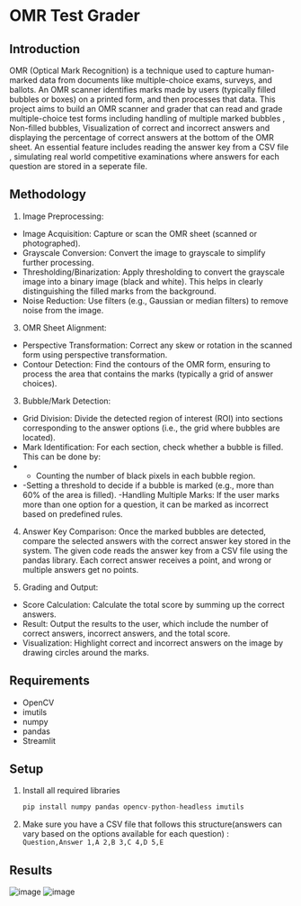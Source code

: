 # OMR Test Grader 
## Introduction
OMR (Optical Mark Recognition) is a technique used to capture human-marked data from documents like multiple-choice exams, surveys, and ballots. An OMR scanner identifies marks made by users (typically filled bubbles or boxes) on a printed form, and then processes that data. This project aims to build an OMR scanner and grader that can read and grade multiple-choice test forms including handling of multiple marked bubbles , Non-filled bubbles, Visualization of correct and incorrect answers and displaying the percentage of correct answers at the bottom of the OMR sheet. An essential feature includes reading the answer key from a CSV file , simulating real world competitive examinations where answers for each question are stored in a seperate file.

## Methodology

1. Image Preprocessing:
 - Image Acquisition: Capture or scan the OMR sheet (scanned or photographed).
 - Grayscale Conversion: Convert the image to grayscale to simplify further processing.
 - Thresholding/Binarization: Apply thresholding to convert the grayscale image into a binary image (black and white). This helps in clearly distinguishing the filled marks from the background.
 - Noise Reduction: Use filters (e.g., Gaussian or median filters) to remove noise from the image.

3. OMR Sheet Alignment:
 - Perspective Transformation: Correct any skew or rotation in the scanned form using perspective transformation.
 - Contour Detection: Find the contours of the OMR form, ensuring to process the area that contains the marks (typically a grid of answer choices).
   
3. Bubble/Mark Detection:
 - Grid Division: Divide the detected region of interest (ROI) into sections corresponding to the answer options (i.e., the grid where bubbles are located).
 - Mark Identification: For each section, check whether a bubble is filled. This can be done by:
- - Counting the number of black pixels in each bubble region.
- -Setting a threshold to decide if a bubble is marked (e.g., more than 60% of the area is filled).
-Handling Multiple Marks: If the user marks more than one option for a question, it can be marked as incorrect based on predefined rules.

4. Answer Key Comparison:
Once the marked bubbles are detected, compare the selected answers with the correct answer key stored in the system. The given code reads the answer key from a CSV file using the pandas library. Each correct answer receives a point, and wrong or multiple answers get no points.

5. Grading and Output:
 - Score Calculation: Calculate the total score by summing up the correct answers.
 - Result: Output the results to the user, which include the number of correct answers, incorrect answers, and the total score.
 - Visualization: Highlight correct and incorrect answers on the image by drawing circles around the marks.

## Requirements
 - OpenCV
 - imutils
 - numpy
 - pandas
 - Streamlit

## Setup
1. Install all required libraries
   ```python
   pip install numpy pandas opencv-python-headless imutils
   ```
2. Make sure you have a CSV file that follows this structure(answers can vary based on the options available for each question) :
   <code>
   Question,Answer
   1,A
   2,B
   3,C
   4,D
   5,E 
   </code>

## Results 

![image](https://github.com/user-attachments/assets/ced513fe-0729-44c2-b0f6-a306f7a560bc)
![image](https://github.com/user-attachments/assets/68f27d0f-c106-4ff2-9cb1-c1ce70c8bdcf)

